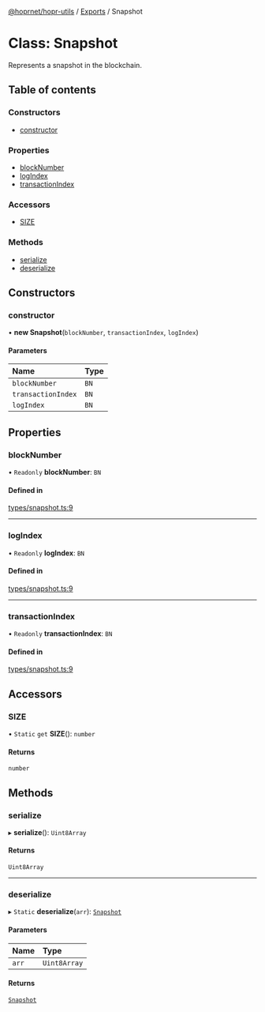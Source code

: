 [@hoprnet/hopr-utils](../README.md) / [Exports](../modules.md) / Snapshot

# Class: Snapshot

Represents a snapshot in the blockchain.

## Table of contents

### Constructors

- [constructor](Snapshot.md#constructor)

### Properties

- [blockNumber](Snapshot.md#blocknumber)
- [logIndex](Snapshot.md#logindex)
- [transactionIndex](Snapshot.md#transactionindex)

### Accessors

- [SIZE](Snapshot.md#size)

### Methods

- [serialize](Snapshot.md#serialize)
- [deserialize](Snapshot.md#deserialize)

## Constructors

### constructor

• **new Snapshot**(`blockNumber`, `transactionIndex`, `logIndex`)

#### Parameters

| Name | Type |
| :------ | :------ |
| `blockNumber` | `BN` |
| `transactionIndex` | `BN` |
| `logIndex` | `BN` |

## Properties

### blockNumber

• `Readonly` **blockNumber**: `BN`

#### Defined in

[types/snapshot.ts:9](https://github.com/hoprnet/hoprnet/blob/master/packages/utils/src/types/snapshot.ts#L9)

___

### logIndex

• `Readonly` **logIndex**: `BN`

#### Defined in

[types/snapshot.ts:9](https://github.com/hoprnet/hoprnet/blob/master/packages/utils/src/types/snapshot.ts#L9)

___

### transactionIndex

• `Readonly` **transactionIndex**: `BN`

#### Defined in

[types/snapshot.ts:9](https://github.com/hoprnet/hoprnet/blob/master/packages/utils/src/types/snapshot.ts#L9)

## Accessors

### SIZE

• `Static` `get` **SIZE**(): `number`

#### Returns

`number`

## Methods

### serialize

▸ **serialize**(): `Uint8Array`

#### Returns

`Uint8Array`

___

### deserialize

▸ `Static` **deserialize**(`arr`): [`Snapshot`](Snapshot.md)

#### Parameters

| Name | Type |
| :------ | :------ |
| `arr` | `Uint8Array` |

#### Returns

[`Snapshot`](Snapshot.md)
